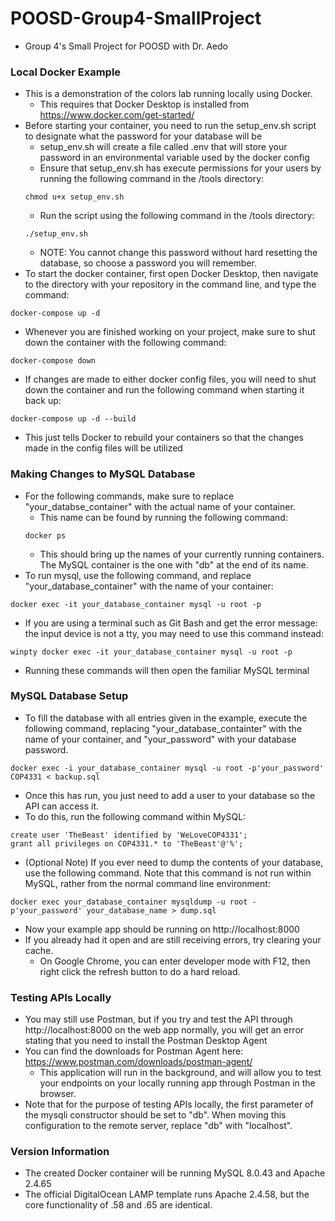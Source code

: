 # POOSD-Group4-SmallProject
- Group 4's Small Project for POOSD with Dr. Aedo
### Local Docker Example
- This is a demonstration of the colors lab running locally using Docker.
    - This requires that Docker Desktop is installed from https://www.docker.com/get-started/
- Before starting your container, you need to run the setup_env.sh script to designate what the password for your database will be
    - setup_env.sh will create a file called .env that will store your password in an environmental variable used by the docker config
    - Ensure that setup_env.sh has execute permissions for your users by running the following command in the /tools directory: 
    ```
    chmod u+x setup_env.sh
    ```
    - Run the script using the following command in the /tools directory:
    ```
    ./setup_env.sh
    ```
    - NOTE: You cannot change this password without hard resetting the database, so choose a password you will remember.
- To start the docker container, first open Docker Desktop, then navigate to the directory with your repository in the command line, and type the command:
```
docker-compose up -d
```
- Whenever you are finished working on your project, make sure to shut down the container with the following command:
```
docker-compose down
```
- If changes are made to either docker config files, you will need to shut down the container and run the following command when starting it back up:
```
docker-compose up -d --build
```
- This just tells Docker to rebuild your containers so that the changes made in the config files will be utilized
### Making Changes to MySQL Database
- For the following commands, make sure to replace "your_databse_container" with the actual name of your container.
    - This name can be found by running the following command:
    ```
    docker ps
    ```
    - This should bring up the names of your currently running containers. The MySQL container is the one with "db" at the end of its name.
- To run mysql, use the following command, and replace "your_database_container" with the name of your container:
```
docker exec -it your_database_container mysql -u root -p
```
- If you are using a terminal such as Git Bash and get the error message: the input device is not a tty, you may need to use this command instead:
```
winpty docker exec -it your_database_container mysql -u root -p
```
- Running these commands will then open the familiar MySQL terminal
### MySQL Database Setup
- To fill the database with all entries given in the example, execute the following command, replacing "your_database_containter" with the name of your container, and "your_password" with your database password.
```
docker exec -i your_database_container mysql -u root -p'your_password' COP4331 < backup.sql
```
- Once this has run, you just need to add a user to your database so the API can access it.
- To do this, run the following command within MySQL:
```
create user 'TheBeast' identified by 'WeLoveCOP4331';
grant all privileges on COP4331.* to 'TheBeast'@'%';
```
- (Optional Note) If you ever need to dump the contents of your database, use the following command. Note that this command is not run within MySQL, rather from the normal command line environment:
```
docker exec your_database_container mysqldump -u root -p'your_password' your_database_name > dump.sql
```
- Now your example app should be running on http://localhost:8000
- If you already had it open and are still receiving errors, try clearing your cache.
    - On Google Chrome, you can enter developer mode with F12, then right click the refresh button to do a hard reload.
### Testing APIs Locally
- You may still use Postman, but if you try and test the API through http://localhost:8000 on the web app normally, you will get an error stating that you need to install the Postman Desktop Agent
- You can find the downloads for Postman Agent here: https://www.postman.com/downloads/postman-agent/
    - This application will run in the background, and will allow you to test your endpoints on your locally running app through Postman in the browser.
- Note that for the purpose of testing APIs locally, the first parameter of the mysqli constructor should be set to "db". When moving this configuration to the remote server, replace "db" with "localhost".  
### Version Information
- The created Docker container will be running MySQL 8.0.43 and Apache 2.4.65
- The official DigitalOcean LAMP template runs Apache 2.4.58, but the core functionality of .58 and .65 are identical.

